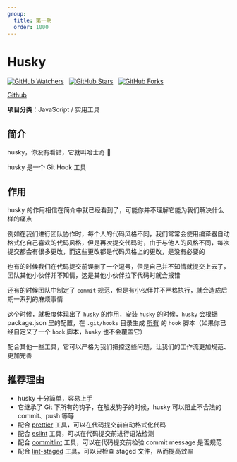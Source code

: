 ```yaml
---
group:
  title: 第一期
  order: 1000
---
```


# Husky

<p>
<a title="GitHub Watchers" target="_blank" href="https://github.com/typicode/husky/watchers"><img alt="GitHub Watchers" src="https://img.shields.io/github/watchers/typicode/husky.svg?label=Watchers&style=social"></a>  
&nbsp;
<a title="GitHub Stars" target="_blank" href="https://github.com/typicode/husky/stargazers"><img alt="GitHub Stars" src="https://img.shields.io/github/stars/typicode/husky.svg?label=Stars&style=social"></a>  
&nbsp;
<a title="GitHub Forks" target="_blank" href="https://github.com/all-contributors/typicode/husky/network/members"><img alt="GitHub Forks" src="https://img.shields.io/github/forks/typicode/husky.svg?label=Forks&style=social"></a>
</p>

[Github](https://github.com/typicode/husky)

**项目分类**：JavaScript / 实用工具

## 简介

husky，你没有看错，它就叫哈士奇 🐶

husky 是一个 Git Hook 工具

## 作用

husky 的作用相信在简介中就已经看到了，可能你并不理解它能为我们解决什么样的痛点

例如在我们进行团队协作时，每个人的代码风格不同，我们常常会使用编译器自动格式化自己喜欢的代码风格，但是再次提交代码时，由于与他人的风格不同，每次提交都会有很多更改，而这些更改都是代码风格上的更改，是没有必要的

也有的时候我们在代码提交前误删了一个逗号，但是自己并不知情就提交上去了，团队其他小伙伴并不知情，这是其他小伙伴拉下代码时就会报错

还有的时候团队中制定了 `commit` 规范，但是有小伙伴并不严格执行，就会造成后期一系列的麻烦事情

这个时候，就极度体现出了 `husky` 的作用，安装 `husky` 的时候，`husky` 会根据 package.json 里的配置，在 `.git/hooks` 目录生成 [所有](https://git-scm.com/docs/githooks) 的 `hook` 脚本（如果你已经自定义了一个 `hook` 脚本，`husky` 也不会覆盖它）

配合其他一些工具，它可以严格为我们把控这些问题，让我们的工作流更加规范、更加完善

## 推荐理由

- husky 十分简单，容易上手
- 它继承了 Git 下所有的钩子，在触发钩子的时候，husky 可以阻止不合法的 commit、push 等等
- 配合 [prettier](https://github.com/prettier/prettier) 工具，可以在代码提交前自动格式化代码
- 配合 [eslint](https://github.com/eslint/eslint) 工具，可以在代码提交前进行语法检测
- 配合 [commitlint](https://github.com/conventional-changelog/commitlint) 工具，可以在代码提交前检验 commit message 是否规范
- 配合 [lint-staged](https://github.com/okonet/lint-staged) 工具，可以只检查 staged 文件，从而提高效率
